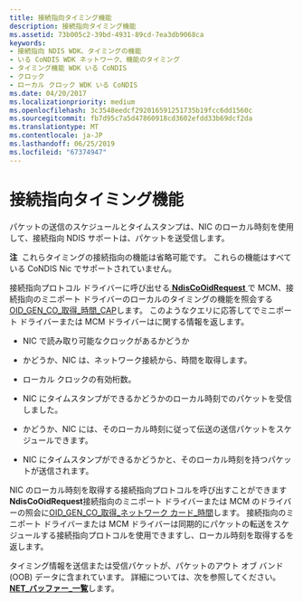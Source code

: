 ```yaml
---
title: 接続指向タイミング機能
description: 接続指向タイミング機能
ms.assetid: 73b005c2-39bd-4931-89cd-7ea3db9068ca
keywords:
- 接続指向 NDIS WDK、タイミングの機能
- いる CoNDIS WDK ネットワーク、機能のタイミング
- タイミング機能 WDK いる CoNDIS
- クロック
- ローカル クロック WDK いる CoNDIS
ms.date: 04/20/2017
ms.localizationpriority: medium
ms.openlocfilehash: 3c3548eedcf292016591251735b19fcc6dd1560c
ms.sourcegitcommit: fb7d95c7a5d47860918cd3602efdd33b69dcf2da
ms.translationtype: MT
ms.contentlocale: ja-JP
ms.lasthandoff: 06/25/2019
ms.locfileid: "67374947"
---
```

# <a name="connection-oriented-timing-features"></a>接続指向タイミング機能





パケットの送信のスケジュールとタイムスタンプは、NIC のローカル時刻を使用して、接続指向 NDIS サポートは、パケットを送受信します。

**注**  これらタイミングの接続指向の機能は省略可能です。 これらの機能はすべている CoNDIS Nic でサポートされていません。

 

接続指向プロトコル ドライバーに呼び出せる[ **NdisCoOidRequest** ](https://docs.microsoft.com/windows-hardware/drivers/ddi/content/ndis/nf-ndis-ndiscooidrequest)で MCM、接続指向のミニポート ドライバーのローカルのタイミングの機能を照会する[OID\_GEN\_CO\_取得\_時間\_CAP](https://docs.microsoft.com/windows-hardware/drivers/network/oid-gen-co-get-time-caps)します。 このようなクエリに応答してでミニポート ドライバーまたは MCM ドライバーはに関する情報を返します。

-   NIC で読み取り可能なクロックがあるかどうか

-   かどうか、NIC は、ネットワーク接続から、時間を取得します。

-   ローカル クロックの有効桁数。

-   NIC にタイムスタンプができるかどうかのローカル時刻でのパケットを受信しました。

-   かどうか、NIC には、そのローカル時刻に従って伝送の送信パケットをスケジュールできます。

-   NIC にタイムスタンプができるかどうかと、そのローカル時刻を持つパケットが送信されます。

NIC のローカル時刻を取得する接続指向プロトコルを呼び出すことができます**NdisCoOidRequest**接続指向のミニポート ドライバーまたは MCM のドライバーの照会に[OID\_GEN\_CO\_取得\_ネットワーク カード\_時間](https://docs.microsoft.com/windows-hardware/drivers/network/oid-gen-co-get-netcard-time)します。 接続指向のミニポート ドライバーまたは MCM ドライバーは同期的にパケットの転送をスケジュールする接続指向プロトコルを使用できますし、ローカル時刻を取得するを返します。

タイミング情報を送信または受信パケットが、パケットのアウト オブ バンド (OOB) データに含まれています。 詳細については、次を参照してください。 [ **NET\_バッファー\_一覧**](https://docs.microsoft.com/windows-hardware/drivers/ddi/content/ndis/ns-ndis-_net_buffer_list)します。

 

 






